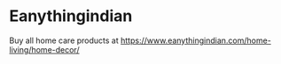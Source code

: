 # Eanythingindian
Buy all home care products at  https://www.eanythingindian.com/home-living/home-decor/
